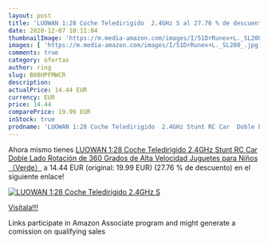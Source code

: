 ```yaml
---
layout: post
title: 'LUOWAN 1:28 Coche Teledirigido  2.4GHz S al 27.76 % de descuento'
date: 2020-12-07 10:11:04
thumbnailImage: 'https://m.media-amazon.com/images/I/51DrRunex+L._SL200_.jpg'
images: [ 'https://m.media-amazon.com/images/I/51DrRunex+L._SL200_.jpg' ]
comments: true
category: ofertas
author: ring
slug: B08HPFMWCR
description:
actualPrice: 14.44 EUR
currency: EUR
price: 14.44
comparePrice: 19.99 EUR
inStock: true
prodname: 'LUOWAN 1:28 Coche Teledirigido  2.4GHz Stunt RC Car  Doble Lado Rotación de 360 Grados de Alta Velocidad  Juguetes para Niños（Verde）'
---
```


Ahora mismo tienes [LUOWAN 1:28 Coche Teledirigido  2.4GHz Stunt RC Car  Doble Lado Rotación de 360 Grados de Alta Velocidad  Juguetes para Niños（Verde）](https://www.amazon.es/dp/B08HPFMWCR/?tag=tolees-21) a 14.44 EUR (original: 19.99 EUR) (27.76 %  de descuento) en el siguiente enlace!

[![LUOWAN 1:28 Coche Teledirigido  2.4GHz S](https://m.media-amazon.com/images/I/51DrRunex+L._SL200_.jpg)](https://www.amazon.es/dp/B08HPFMWCR/?tag=tolees-21)

[Visítala!!!](https://www.amazon.es/dp/B08HPFMWCR/?tag=tolees-21)

Links participate in Amazon Associate program and might generate a comission on qualifying sales
